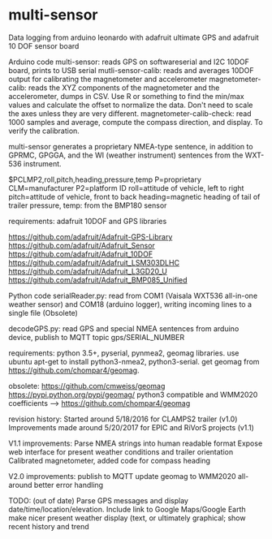 # multi-sensor
Data logging from arduino leonardo with adafruit ultimate GPS and adafruit 10 DOF sensor board

Arduino code
multi-sensor:  reads GPS on softwareserial and I2C 10DOF board, prints to USB serial
mutli-sensor-calib:  reads and averages 10DOF output for calibrating the magnetometer and accelerometer
magnetometer-calib:  reads the XYZ components of the magnetometer and the accelerometer, dumps in CSV.  Use R or something to find the min/max values and calculate the offset to normalize the data.  Don't need to scale the axes unless they are very different.
magnetometer-calib-check: read 1000 samples and average, compute the compass direction, and display.  To verify the calibration.

multi-sensor generates a proprietary NMEA-type sentence, in addition to GPRMC, GPGGA, and the WI (weather instrument) sentences from the WXT-536 instrument.

$PCLMP2,roll,pitch,heading,pressure,temp
P=proprietary
CLM=manufacturer
P2=platform ID
roll=attitude of vehicle, left to right
pitch=attitude of vehicle, front to back
heading=magnetic heading of tail of trailer
pressure, temp: from the BMP180 sensor

requirements:  adafruit 10DOF and GPS libraries

https://github.com/adafruit/Adafruit-GPS-Library
https://github.com/adafruit/Adafruit_Sensor
https://github.com/adafruit/Adafruit_10DOF
https://github.com/adafruit/Adafruit_LSM303DLHC
https://github.com/adafruit/Adafruit_L3GD20_U
https://github.com/adafruit/Adafruit_BMP085_Unified


Python code
serialReader.py: read from COM1 (Vaisala WXT536 all-in-one weather sensor) and COM18 (arduino logger), writing incoming lines to a single file  (Obsolete)

decodeGPS.py: read GPS and special NMEA sentences from arduino device, publish to MQTT topic gps/SERIAL_NUMBER

requirements: python 3.5+, pyserial, pynmea2, geomag libraries. use ubuntu apt-get to install python3-nmea2, python3-serial.  get geomag from https://github.com/chompar4/geomag.

obsolete: https://github.com/cmweiss/geomag https://pypi.python.org/pypi/geomag/
python3 compatible and WMM2020 coefficients --> https://github.com/chompar4/geomag

revision history:
Started around 5/18/2016 for CLAMPS2 trailer (v1.0)
Improvements made around 5/20/2017 for EPIC and RiVorS projects (v1.1)

V1.1 improvements:
Parse NMEA strings into human readable format
Expose web interface for present weather conditions and trailer orientation
Calibrated magnetometer, added code for compass heading

V2.0 improvements:
publish to MQTT
update geomag to WMM2020
all-around better error handling

TODO: (out of date)
Parse GPS messages and display date/time/location/elevation.
Include link to Google Maps/Google Earth
make nicer present weather display (text, or ultimately graphical; show recent history and trend

